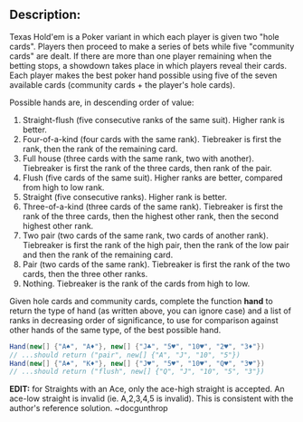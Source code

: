## Description:

Texas Hold'em is a Poker variant in which each player is given two "hole cards". Players then proceed to make a series of bets while five "community cards" are dealt. If there are more than one player remaining when the betting stops, a showdown takes place in which players reveal their cards. Each player makes the best poker hand possible using five of the seven available cards (community cards + the player's hole cards).

Possible hands are, in descending order of value:

1. Straight-flush (five consecutive ranks of the same suit). Higher rank is better.
2. Four-of-a-kind (four cards with the same rank). Tiebreaker is first the rank, then the rank of the remaining card.
3. Full house (three cards with the same rank, two with another). Tiebreaker is first the rank of the three cards, then rank of the pair.
4. Flush (five cards of the same suit). Higher ranks are better, compared from high to low rank.
5. Straight (five consecutive ranks). Higher rank is better.
6. Three-of-a-kind (three cards of the same rank). Tiebreaker is first the rank of the three cards, then the highest other rank, then the second highest other rank.
7. Two pair (two cards of the same rank, two cards of another rank). Tiebreaker is first the rank of the high pair, then the rank of the low pair and then the rank of the remaining card.
8. Pair (two cards of the same rank). Tiebreaker is first the rank of the two cards, then the three other ranks.
9. Nothing. Tiebreaker is the rank of the cards from high to low.

Given hole cards and community cards, complete the function **hand** to return the type of hand (as written above, you can ignore case) and a list of ranks in decreasing order of significance, to use for comparison against other hands of the same type, of the best possible hand.
```C#
Hand(new[] {"A♠", "A♦"}, new[] {"J♣", "5♥", "10♥", "2♥", "3♦"})
// ...should return ("pair", new[] {"A", "J", "10", "5"})
Hand(new[] {"A♠", "K♦"}, new[] {"J♥", "5♥", "10♥", "Q♥", "3♥"})
// ...should return ("flush", new[] {"Q", "J", "10", "5", "3"})
```
**EDIT:** for Straights with an Ace, only the ace-high straight is accepted. An ace-low straight is invalid (ie. A,2,3,4,5 is invalid). This is consistent with the author's reference solution. ~docgunthrop
